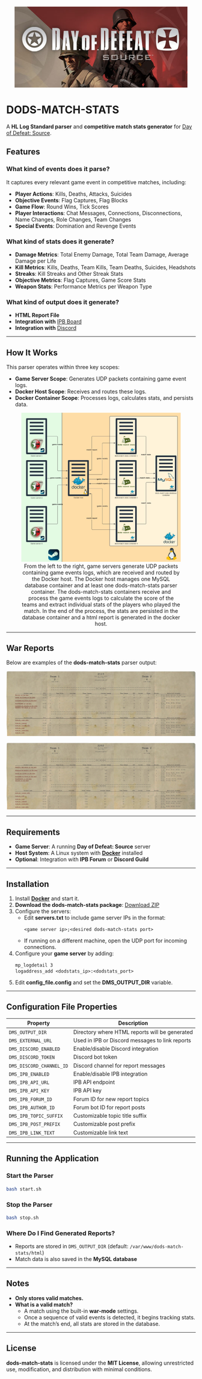 <p align="center">
    <a href="https://store.steampowered.com/app/300/Day_of_Defeat_Source/">
        <img src="/assets/banner.jpg">
    </a>
</p>

# DODS-MATCH-STATS

A **HL Log Standard parser** and **competitive match stats generator** for [Day of Defeat: Source](https://store.steampowered.com/app/300/Day_of_Defeat_Source/).

## Features

### What kind of events does it parse?

It captures every relevant game event in competitive matches, including:

- **Player Actions**: Kills, Deaths, Attacks, Suicides
- **Objective Events**: Flag Captures, Flag Blocks
- **Game Flow**: Round Wins, Tick Scores
- **Player Interactions**: Chat Messages, Connections, Disconnections, Name Changes, Role Changes, Team Changes
- **Special Events**: Domination and Revenge Events

### What kind of stats does it generate?

- **Damage Metrics**: Total Enemy Damage, Total Team Damage, Average Damage per Life
- **Kill Metrics**: Kills, Deaths, Team Kills, Team Deaths, Suicides, Headshots
- **Streaks**: Kill Streaks and Other Streak Stats
- **Objective Metrics**: Flag Captures, Game Score Stats
- **Weapon Stats**: Performance Metrics per Weapon Type

### What kind of output does it generate?

- **HTML Report File**
- **Integration with** [IPB Board](https://invisioncommunity.com)
- **Integration with** [Discord](https://discord.com/)

---

## How It Works

This parser operates within three key scopes:

- **Game Server Scope**: Generates UDP packets containing game event logs.
- **Docker Host Scope**: Receives and routes these logs.
- **Docker Container Scope**: Processes logs, calculates stats, and persists data.

<figure style="text-align: center;">
  <img src="/assets/flowchart.jpg" alt="Flowchart">
  <figcaption>From the left to the right, game servers generate UDP packets containing game events logs, which are received and routed by the Docker host. The Docker host manages one MySQL database container and at least one dods-match-stats parser container. The dods-match-stats containers receive and process the game events logs to calculate the score of the teams and extract individual stats of the players who played the match. In the end of the process, the stats are persisted in the database container and a html report is generated in the docker host.</figcaption>
</figure>

---

## War Reports

Below are examples of the **dods-match-stats** parser output:

<p align="center">
  <a href="https://htmlpreview.github.io/?https://github.com/evandrosouza89/dods-match-stats/blob/master/assets/demo1.html">
    <img src="/assets/demo1.jpg"></a>
</p>
  
  <p align="center">
  <a href="https://htmlpreview.github.io/?https://github.com/evandrosouza89/dods-match-stats/blob/master/assets/demo2.html">
    <img src="/assets/demo2.jpg"></a>
</p>

---

## Requirements

- **Game Server**: A running **Day of Defeat: Source** server
- **Host System**: A Linux system with [**Docker**](https://www.docker.com/) installed
- **Optional**: Integration with **IPB Forum** or **Discord Guild**

---

## Installation

1. Install [**Docker**](https://www.docker.com/) and start it.
2. **Download the dods-match-stats package**: [Download ZIP](https://github.com/evandrosouza89/dods-match-stats/raw/master/assets/dods-match-stats.v1.0.zip)
3. Configure the servers:
   - Edit **servers.txt** to include game server IPs in the format:
     ```
     <game server ip>;<desired dods-match-stats port>
     ```
   - If running on a different machine, open the UDP port for incoming connections.
4. Configure your **game server** by adding:
   ```
   mp_logdetail 3
   logaddress_add <dodstats_ip>:<dodstats_port>
   ```
5. Edit **config\_file.config** and set the **DMS\_OUTPUT\_DIR** variable.

---

## Configuration File Properties

| Property                 | Description                                     |
| ------------------------ | ----------------------------------------------- |
| `DMS_OUTPUT_DIR`         | Directory where HTML reports will be generated  |
| `DMS_EXTERNAL_URL`       | Used in IPB or Discord messages to link reports |
| `DMS_DISCORD_ENABLED`    | Enable/disable Discord integration              |
| `DMS_DISCORD_TOKEN`      | Discord bot token                               |
| `DMS_DISCORD_CHANNEL_ID` | Discord channel for report messages             |
| `DMS_IPB_ENABLED`        | Enable/disable IPB integration                  |
| `DMS_IPB_API_URL`        | IPB API endpoint                                |
| `DMS_IPB_API_KEY`        | IPB API key                                     |
| `DMS_IPB_FORUM_ID`       | Forum ID for new report topics                  |
| `DMS_IPB_AUTHOR_ID`      | Forum bot ID for report posts                   |
| `DMS_IPB_TOPIC_SUFFIX`   | Customizable topic title suffix                 |
| `DMS_IPB_POST_PREFIX`    | Customizable post prefix                        |
| `DMS_IPB_LINK_TEXT`      | Customizable link text                          |

---

## Running the Application

### Start the Parser

```sh
bash start.sh
```

### Stop the Parser

```sh
bash stop.sh
```

### Where Do I Find Generated Reports?

- Reports are stored in `DMS_OUTPUT_DIR` (default: `/var/www/dods-match-stats/html`)
- Match data is also saved in the **MySQL database**

---

## Notes

- **Only stores valid matches.**
- **What is a valid match?**
  - A match using the built-in **war-mode** settings.
  - Once a sequence of valid events is detected, it begins tracking stats.
  - At the match’s end, all stats are stored in the database.

---

## License

**dods-match-stats** is licensed under the **MIT License**, allowing unrestricted use, modification, and distribution with minimal conditions.
